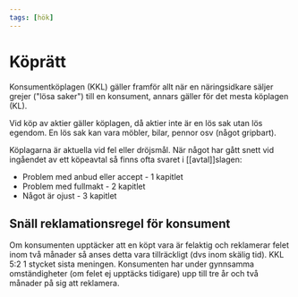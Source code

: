 ```yaml
---
tags: [hök]
---
```

# Köprätt
Konsumentköplagen (KKL) gäller framför allt när en näringsidkare säljer grejer ("lösa saker") till en konsument, annars gäller för det mesta köplagen (KL).

Vid köp av aktier gäller köplagen, då aktier inte är en lös sak utan lös egendom. En lös sak kan vara möbler, bilar, pennor osv (något gripbart).

Köplagarna är aktuella vid fel eller dröjsmål. 
När något har gått snett vid ingåendet av ett köpeavtal så finns ofta svaret i [[avtal]]slagen:
- Problem med anbud eller accept - 1 kapitlet
- Problem med fullmakt - 2 kapitlet
- Något är ojust - 3 kapitlet

## Snäll reklamationsregel för konsument
Om konsumenten upptäcker att en köpt vara är felaktig och reklamerar felet inom två månader så anses detta vara tillräckligt (dvs inom skälig tid).
KKL 5:2 1 stycket sista meningen.
Konsumenten har under gynnsamma omständigheter (om felet ej upptäcks tidigare) upp till tre år och två månader på sig att reklamera.